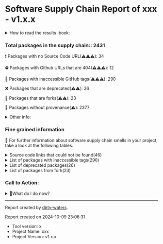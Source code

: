 # Software Supply Chain Report of xxx - v1.x.x

<details>
    <summary>How to read the results :book: </summary>
    
 Dirty-waters has analyzed your project dependencies and found different categories for each of them:

- ⚠️⚠️⚠️ : high severity
- ⚠️⚠️: medium severity
- ⚠️: low severity

</details>


### Total packages in the supply chain:: 2431

:heavy_exclamation_mark: Packages with no Source Code URL(⚠️⚠️⚠️): 34

:no_entry: Packages with Github URLs that are 404(⚠️⚠️⚠️): 12

:wrench: Packages with inaccessible GitHub tags(⚠️⚠️⚠️): 290

:x: Packages that are deprecated(⚠️⚠️): 26

:cactus: Packages that are forks(⚠️⚠️): 23

:black_square_button: Packages without provenance(⚠️): 2377

<details>
    <summary>Other info:</summary>
     
- Source code repo is not hosted on github:  1

</details>
                      


### Fine grained information

:dolphin: For further information about software supply chain smells in your project, take a look at the following tables.

<details>
    <summary>Source code links that could not be found(46)</summary>


| index | package_name                          | github_url                                             | github_exists |
| ----: | :------------------------------------ | :----------------------------------------------------- | :------------ |
|     1 | @gnosis.pm/mock-contract@4.0.0        | No_repo_info_found                                     |               |
|     2 | @keystonehq/bc-ur-registry-eth@0.11.4 | No_repo_info_found                                     |               |
|     3 | @keystonehq/eth-keyring@0.14.4        | No_repo_info_found                                     |               |
|     4 | @motionone/animation@10.16.3          | No_repo_info_found                                     |               |
|     5 | @motionone/dom@10.16.4                | No_repo_info_found                                     |               |
|     6 | @motionone/easing@10.16.3             | No_repo_info_found                                     |               |
|     7 | @motionone/generators@10.16.4         | No_repo_info_found                                     |               |
|     8 | @motionone/svelte@10.16.4             | No_repo_info_found                                     |               |
|     9 | @motionone/types@10.16.3              | No_repo_info_found                                     |               |
|    10 | @motionone/utils@10.16.3              | No_repo_info_found                                     |               |
|    11 | @motionone/vue@10.16.4                | No_repo_info_found                                     |               |
|    12 | @trezor/analytics@1.0.8               | No_repo_info_found                                     |               |
|    13 | @trezor/blockchain-link-types@1.0.6   | No_repo_info_found                                     |               |
|    14 | @trezor/blockchain-link-utils@1.0.7   | No_repo_info_found                                     |               |
|    15 | @trezor/connect-analytics@1.0.7       | No_repo_info_found                                     |               |
|    16 | @walletconnect/auth-client@2.1.2      | No_repo_info_found                                     |               |
|    17 | @walletconnect/core@2.11.2            | No_repo_info_found                                     |               |
|    18 | @walletconnect/core@2.16.0            | No_repo_info_found                                     |               |
|    19 | @walletconnect/core@2.16.1            | No_repo_info_found                                     |               |
|    20 | @walletconnect/sign-client@2.11.2     | No_repo_info_found                                     |               |
|    21 | @walletconnect/sign-client@2.16.1     | No_repo_info_found                                     |               |
|    22 | @walletconnect/types@2.11.2           | No_repo_info_found                                     |               |
|    23 | @walletconnect/types@2.16.0           | No_repo_info_found                                     |               |
|    24 | @walletconnect/types@2.16.1           | No_repo_info_found                                     |               |
|    25 | @walletconnect/utils@2.11.2           | No_repo_info_found                                     |               |
|    26 | @walletconnect/utils@2.16.0           | No_repo_info_found                                     |               |
|    27 | @walletconnect/utils@2.16.1           | No_repo_info_found                                     |               |
|    28 | @walletconnect/web3wallet@1.15.1      | No_repo_info_found                                     |               |
|    29 | client-only@0.0.1                     | No_repo_info_found                                     |               |
|    30 | esbuild-register@3.5.0                | No_repo_info_found                                     |               |
|    31 | eyes@0.1.8                            | No_repo_info_found                                     |               |
|    32 | motion@10.16.2                        | No_repo_info_found                                     |               |
|    33 | pinkie@2.0.4                          | No_repo_info_found                                     |               |
|    34 | zodiac-roles-deployments@2.2.5        | No_repo_info_found                                     |               |
|    35 | @multiformats/base-x@4.0.1            | https://github.com/gozala/@multiformats/base-x         | False         |
|    36 | @spindl-xyz/attribution-lite@1.4.0    | https://github.com/spindl-xyz/sdk                      | False         |
|    37 | commondir@1.0.1                       | https://github.com/substack/node-commondir             | False         |
|    38 | concat-map@0.0.1                      | https://github.com/substack/node-concat-map            | False         |
|    39 | crypto-browserify@3.12.0              | https://github.com/crypto-browserify/crypto-browserify | False         |
|    40 | github-from-package@0.0.0             | https://github.com/substack/github-from-package        | False         |
|    41 | html-tokenize@2.0.1                   | https://github.com/substack/html-tokenize              | False         |
|    42 | https-browserify@1.0.0                | https://github.com/substack/https-browserify           | False         |
|    43 | process-warning@1.0.0                 | https://github.com/fastify/processs-warning            | False         |
|    44 | qr.js@0.0.0                           | https://github.com/shtylman/qr.js                      | False         |
|    45 | text-table@0.2.0                      | https://github.com/substack/text-table                 | False         |
|    46 | wordwrap@1.0.0                        | https://github.com/substack/node-wordwrap              | False         |

</details>

<details>
    <summary>List of packages with inaccessible tags(290) </summary>


| package_name                                                        | release_tag_exists | tag_version               | github_url                                                             | tag_related_info               | status_code_for_release_tag |
| :------------------------------------------------------------------ | :----------------- | :------------------------ | :--------------------------------------------------------------------- | :----------------------------- | --------------------------: |
| @aashutoshrathi/word-wrap@1.2.6                                     | False              | 1.2.6                     | https://github.com/aashutoshrathi/word-wrap                            | No tag found in the repo       |                         200 |
| @adobe/css-tools@4.3.3                                              | False              | 4.3.3                     | https://github.com/adobe/css-tools                                     | Tags are not found in the repo |                         404 |
| @adraffy/ens-normalize@1.10.0                                       | False              | 1.10.0                    | https://github.com/adraffy/ens-normalize.js                            | Tags are not found in the repo |                         404 |
| @apocentre/alias-sampling@0.5.3                                     | False              | 0.5.3                     | https://github.com/apocentre/sampling                                  | No tag found in the repo       |                         200 |
| @base2/pretty-print-object@1.0.1                                    | False              | 1.0.1                     | https://github.com/chris-baker/pretty-print-object                     | No tag found in the repo       |                         200 |
| @bcoe/v8-coverage@0.2.3                                             | False              | 0.2.3                     | https://github.com/demurgos/v8-coverage                                | No tag found in the repo       |                         200 |
| @coinbase/wallet-sdk@3.7.2                                          | False              | 3.7.2                     | https://github.com/coinbase/coinbase-wallet-sdk                        | Tags are not found in the repo |                         404 |
| @cowprotocol/widget-react@0.9.3                                     | False              | 0.9.3                     | https://github.com/cowprotocol/cowswap                                 | Tags are not found in the repo |                         404 |
| @isaacs/cliui@8.0.2                                                 | False              | 8.0.2                     | https://github.com/yargs/cliui                                         | Tags are not found in the repo |                         404 |
| @keystonehq/bc-ur-registry@0.5.5                                    | False              | 0.5.5                     | https://github.com/keystonehq/ur-registry                              | No tag found in the repo       |                         200 |
| @ledgerhq/hw-transport-u2f@5.36.0-deprecated                        | False              | 5.36.0-deprecated         | https://github.com/ledgerhq/ledgerjs                                   | Tags are not found in the repo |                         404 |
| @mui/base@5.0.0-beta.28                                             | False              | 5.0.0-beta.28             | https://github.com/mui/material-ui                                     | Tags are not found in the repo |                         404 |
| @mui/types@7.2.11                                                   | False              | 7.2.11                    | https://github.com/mui/material-ui                                     | Tags are not found in the repo |                         404 |
| @mui/x-date-pickers@5.0.20                                          | False              | 5.0.20                    | https://github.com/mui/mui-x                                           | Tags are not found in the repo |                         404 |
| @protobufjs/aspromise@1.1.2                                         | False              | 1.1.2                     | https://github.com/dcodeio/protobuf.js                                 | Tags are not found in the repo |                         404 |
| @protobufjs/base64@1.1.2                                            | False              | 1.1.2                     | https://github.com/dcodeio/protobuf.js                                 | Tags are not found in the repo |                         404 |
| @protobufjs/codegen@2.0.4                                           | False              | 2.0.4                     | https://github.com/dcodeio/protobuf.js                                 | Tags are not found in the repo |                         404 |
| @protobufjs/eventemitter@1.1.0                                      | False              | 1.1.0                     | https://github.com/dcodeio/protobuf.js                                 | Tags are not found in the repo |                         404 |
| @protobufjs/fetch@1.1.0                                             | False              | 1.1.0                     | https://github.com/dcodeio/protobuf.js                                 | Tags are not found in the repo |                         404 |
| @protobufjs/float@1.0.2                                             | False              | 1.0.2                     | https://github.com/dcodeio/protobuf.js                                 | Tags are not found in the repo |                         404 |
| @protobufjs/inquire@1.1.0                                           | False              | 1.1.0                     | https://github.com/dcodeio/protobuf.js                                 | Tags are not found in the repo |                         404 |
| @protobufjs/path@1.1.2                                              | False              | 1.1.2                     | https://github.com/dcodeio/protobuf.js                                 | Tags are not found in the repo |                         404 |
| @protobufjs/pool@1.1.0                                              | False              | 1.1.0                     | https://github.com/dcodeio/protobuf.js                                 | Tags are not found in the repo |                         404 |
| @protobufjs/utf8@1.1.0                                              | False              | 1.1.0                     | https://github.com/dcodeio/protobuf.js                                 | Tags are not found in the repo |                         404 |
| @radix-ui/react-compose-refs@1.0.1                                  | False              | 1.0.1                     | https://github.com/radix-ui/primitives                                 | No tag found in the repo       |                         200 |
| @radix-ui/react-slot@1.0.2                                          | False              | 1.0.2                     | https://github.com/radix-ui/primitives                                 | No tag found in the repo       |                         200 |
| @rollup/plugin-babel@5.3.1                                          | False              | 5.3.1                     | https://github.com/rollup/plugins                                      | Tags are not found in the repo |                         404 |
| @rollup/plugin-node-resolve@11.2.1                                  | False              | 11.2.1                    | https://github.com/rollup/plugins                                      | Tags are not found in the repo |                         404 |
| @rollup/plugin-replace@2.4.2                                        | False              | 2.4.2                     | https://github.com/rollup/plugins                                      | Tags are not found in the repo |                         404 |
| @rushstack/eslint-patch@1.7.2                                       | False              | 1.7.2                     | https://github.com/microsoft/rushstack                                 | Tags are not found in the repo |                         404 |
| @safe-global/api-kit@2.4.6                                          | False              | 2.4.6                     | https://github.com/safe-global/safe-core-sdk                           | Tags are not found in the repo |                         404 |
| @safe-global/protocol-kit@4.1.1                                     | False              | 4.1.1                     | https://github.com/safe-global/safe-core-sdk                           | Tags are not found in the repo |                         404 |
| @safe-global/safe-core-sdk-types@5.0.2                              | False              | 5.0.2                     | https://github.com/safe-global/safe-core-sdk                           | Tags are not found in the repo |                         404 |
| @safe-global/safe-core-sdk-types@5.1.0                              | False              | 5.1.0                     | https://github.com/safe-global/safe-core-sdk                           | Tags are not found in the repo |                         404 |
| @safe-global/safe-gateway-typescript-sdk@3.22.3-beta.15             | False              | 3.22.3-beta.15            | https://github.com/safe-global/safe-gateway-typescript-sdk             | Tags are not found in the repo |                         404 |
| @solana/buffer-layout@4.0.1                                         | False              | 4.0.1                     | https://github.com/solana-labs/buffer-layout                           | Tags are not found in the repo |                         404 |
| @storybook/csf@0.0.1                                                | False              | 0.0.1                     | https://github.com/storybookjs/csf                                     | Tags are not found in the repo |                         404 |
| @storybook/global@5.0.0                                             | False              | 5.0.0                     | https://github.com/storybookjs/global                                  | No tag found in the repo       |                         200 |
| @storybook/react-docgen-typescript-plugin@1.0.6--canary.9.0c3f3b7.0 | False              | 1.0.6--canary.9.0c3f3b7.0 | https://github.com/hipstersmoothie/react-docgen-typescript-plugin      | Tags are not found in the repo |                         404 |
| @swc/counter@0.1.3                                                  | False              | 0.1.3                     | https://github.com/swc-project/pkgs                                    | Tags are not found in the repo |                         404 |
| @swc/helpers@0.5.12                                                 | False              | 0.5.12                    | https://github.com/swc-project/swc                                     | Tags are not found in the repo |                         404 |
| @swc/helpers@0.5.5                                                  | False              | 0.5.5                     | https://github.com/swc-project/swc                                     | Tags are not found in the repo |                         404 |
| @trezor/blockchain-link@2.1.17                                      | False              | 2.1.17                    | https://github.com/trezor/trezor-suite                                 | Tags are not found in the repo |                         404 |
| @trezor/connect-common@0.0.21                                       | False              | 0.0.21                    | https://github.com/trezor/trezor-suite                                 | Tags are not found in the repo |                         404 |
| @trezor/connect-web@9.1.4                                           | False              | 9.1.4                     | https://github.com/trezor/trezor-suite                                 | Tags are not found in the repo |                         404 |
| @trezor/connect@9.1.4                                               | False              | 9.1.4                     | https://github.com/trezor/trezor-suite                                 | Tags are not found in the repo |                         404 |
| @trezor/env-utils@1.0.7                                             | False              | 1.0.7                     | https://github.com/trezor/trezor-suite                                 | Tags are not found in the repo |                         404 |
| @trezor/protobuf@1.0.1                                              | False              | 1.0.1                     | https://github.com/trezor/trezor-suite                                 | Tags are not found in the repo |                         404 |
| @trezor/protocol@1.0.1                                              | False              | 1.0.1                     | https://github.com/trezor/trezor-suite                                 | Tags are not found in the repo |                         404 |
| @trezor/transport@1.1.16                                            | False              | 1.1.16                    | https://github.com/trezor/trezor-suite                                 | Tags are not found in the repo |                         404 |
| @trezor/utils@9.0.13                                                | False              | 9.0.13                    | https://github.com/trezor/trezor-suite                                 | Tags are not found in the repo |                         404 |
| @trezor/utxo-lib@1.0.11                                             | False              | 1.0.11                    | https://github.com/trezor/trezor-suite                                 | Tags are not found in the repo |                         404 |
| @ts-morph/common@0.12.3                                             | False              | 0.12.3                    | https://github.com/dsherret/ts-morph                                   | Tags are not found in the repo |                         404 |
| @types/acorn@4.0.6                                                  | False              | 4.0.6                     | https://github.com/definitelytyped/definitelytyped                     | Tags are not found in the repo |                         404 |
| @types/aria-query@5.0.2                                             | False              | 5.0.2                     | https://github.com/definitelytyped/definitelytyped                     | Tags are not found in the repo |                         404 |
| @types/babel__core@7.20.5                                           | False              | 7.20.5                    | https://github.com/definitelytyped/definitelytyped                     | Tags are not found in the repo |                         404 |
| @types/babel__generator@7.6.5                                       | False              | 7.6.5                     | https://github.com/definitelytyped/definitelytyped                     | Tags are not found in the repo |                         404 |
| @types/babel__template@7.4.2                                        | False              | 7.4.2                     | https://github.com/definitelytyped/definitelytyped                     | Tags are not found in the repo |                         404 |
| @types/babel__traverse@7.20.5                                       | False              | 7.20.5                    | https://github.com/definitelytyped/definitelytyped                     | Tags are not found in the repo |                         404 |
| @types/bn.js@4.11.6                                                 | False              | 4.11.6                    | https://github.com/definitelytyped/definitelytyped                     | Tags are not found in the repo |                         404 |
| @types/bn.js@5.1.1                                                  | False              | 5.1.1                     | https://github.com/definitelytyped/definitelytyped                     | Tags are not found in the repo |                         404 |
| @types/bn.js@5.1.2                                                  | False              | 5.1.2                     | https://github.com/definitelytyped/definitelytyped                     | Tags are not found in the repo |                         404 |
| @types/body-parser@1.19.5                                           | False              | 1.19.5                    | https://github.com/definitelytyped/definitelytyped                     | Tags are not found in the repo |                         404 |
| @types/connect@3.4.38                                               | False              | 3.4.38                    | https://github.com/definitelytyped/definitelytyped                     | Tags are not found in the repo |                         404 |
| @types/debug@4.1.12                                                 | False              | 4.1.12                    | https://github.com/definitelytyped/definitelytyped                     | Tags are not found in the repo |                         404 |
| @types/debug@4.1.9                                                  | False              | 4.1.9                     | https://github.com/definitelytyped/definitelytyped                     | Tags are not found in the repo |                         404 |
| @types/doctrine@0.0.3                                               | False              | 0.0.3                     | https://github.com/definitelytyped/definitelytyped                     | Tags are not found in the repo |                         404 |
| @types/doctrine@0.0.9                                               | False              | 0.0.9                     | https://github.com/definitelytyped/definitelytyped                     | Tags are not found in the repo |                         404 |
| @types/emscripten@1.39.10                                           | False              | 1.39.10                   | https://github.com/definitelytyped/definitelytyped                     | Tags are not found in the repo |                         404 |
| @types/escodegen@0.0.6                                              | False              | 0.0.6                     | https://github.com/definitelytyped/definitelytyped                     | Tags are not found in the repo |                         404 |
| @types/estree-jsx@1.0.5                                             | False              | 1.0.5                     | https://github.com/definitelytyped/definitelytyped                     | Tags are not found in the repo |                         404 |
| @types/estree@0.0.39                                                | False              | 0.0.39                    | https://github.com/definitelytyped/definitelytyped                     | Tags are not found in the repo |                         404 |
| @types/estree@0.0.51                                                | False              | 0.0.51                    | https://github.com/definitelytyped/definitelytyped                     | Tags are not found in the repo |                         404 |
| @types/estree@1.0.5                                                 | False              | 1.0.5                     | https://github.com/definitelytyped/definitelytyped                     | Tags are not found in the repo |                         404 |
| @types/express-serve-static-core@4.19.0                             | False              | 4.19.0                    | https://github.com/definitelytyped/definitelytyped                     | Tags are not found in the repo |                         404 |
| @types/express@4.17.21                                              | False              | 4.17.21                   | https://github.com/definitelytyped/definitelytyped                     | Tags are not found in the repo |                         404 |
| @types/glob@7.2.0                                                   | False              | 7.2.0                     | https://github.com/definitelytyped/definitelytyped                     | Tags are not found in the repo |                         404 |
| @types/graceful-fs@4.1.7                                            | False              | 4.1.7                     | https://github.com/definitelytyped/definitelytyped                     | Tags are not found in the repo |                         404 |
| @types/hast@3.0.4                                                   | False              | 3.0.4                     | https://github.com/definitelytyped/definitelytyped                     | Tags are not found in the repo |                         404 |
| @types/html-minifier-terser@6.1.0                                   | False              | 6.1.0                     | https://github.com/definitelytyped/definitelytyped                     | Tags are not found in the repo |                         404 |
| @types/http-errors@2.0.4                                            | False              | 2.0.4                     | https://github.com/definitelytyped/definitelytyped                     | Tags are not found in the repo |                         404 |
| @types/istanbul-lib-coverage@2.0.4                                  | False              | 2.0.4                     | https://github.com/definitelytyped/definitelytyped                     | Tags are not found in the repo |                         404 |
| @types/istanbul-lib-report@3.0.1                                    | False              | 3.0.1                     | https://github.com/definitelytyped/definitelytyped                     | Tags are not found in the repo |                         404 |
| @types/istanbul-reports@3.0.2                                       | False              | 3.0.2                     | https://github.com/definitelytyped/definitelytyped                     | Tags are not found in the repo |                         404 |
| @types/jest@29.5.5                                                  | False              | 29.5.5                    | https://github.com/definitelytyped/definitelytyped                     | Tags are not found in the repo |                         404 |
| @types/js-cookie@3.0.6                                              | False              | 3.0.6                     | https://github.com/definitelytyped/definitelytyped                     | Tags are not found in the repo |                         404 |
| @types/jsdom@20.0.1                                                 | False              | 20.0.1                    | https://github.com/definitelytyped/definitelytyped                     | Tags are not found in the repo |                         404 |
| @types/json-schema@7.0.15                                           | False              | 7.0.15                    | https://github.com/definitelytyped/definitelytyped                     | Tags are not found in the repo |                         404 |
| @types/json5@0.0.29                                                 | False              | 0.0.29                    | https://github.com/definitelytyped/definitelytyped                     | Tags are not found in the repo |                         404 |
| @types/lodash@4.17.0                                                | False              | 4.17.0                    | https://github.com/definitelytyped/definitelytyped                     | Tags are not found in the repo |                         404 |
| @types/long@4.0.2                                                   | False              | 4.0.2                     | https://github.com/definitelytyped/definitelytyped                     | Tags are not found in the repo |                         404 |
| @types/mdast@4.0.4                                                  | False              | 4.0.4                     | https://github.com/definitelytyped/definitelytyped                     | Tags are not found in the repo |                         404 |
| @types/mdx@2.0.12                                                   | False              | 2.0.12                    | https://github.com/definitelytyped/definitelytyped                     | Tags are not found in the repo |                         404 |
| @types/mdx@2.0.13                                                   | False              | 2.0.13                    | https://github.com/definitelytyped/definitelytyped                     | Tags are not found in the repo |                         404 |
| @types/mime@1.3.5                                                   | False              | 1.3.5                     | https://github.com/definitelytyped/definitelytyped                     | Tags are not found in the repo |                         404 |
| @types/minimatch@5.1.2                                              | False              | 5.1.2                     | https://github.com/definitelytyped/definitelytyped                     | Tags are not found in the repo |                         404 |
| @types/minimist@1.2.5                                               | False              | 1.2.5                     | https://github.com/definitelytyped/definitelytyped                     | Tags are not found in the repo |                         404 |
| @types/ms@0.7.32                                                    | False              | 0.7.32                    | https://github.com/definitelytyped/definitelytyped                     | Tags are not found in the repo |                         404 |
| @types/node@12.20.55                                                | False              | 12.20.55                  | https://github.com/definitelytyped/definitelytyped                     | Tags are not found in the repo |                         404 |
| @types/node@16.18.58                                                | False              | 16.18.58                  | https://github.com/definitelytyped/definitelytyped                     | Tags are not found in the repo |                         404 |
| @types/node@18.11.18                                                | False              | 18.11.18                  | https://github.com/definitelytyped/definitelytyped                     | Tags are not found in the repo |                         404 |
| @types/node@18.15.13                                                | False              | 18.15.13                  | https://github.com/definitelytyped/definitelytyped                     | Tags are not found in the repo |                         404 |
| @types/node@18.19.30                                                | False              | 18.19.30                  | https://github.com/definitelytyped/definitelytyped                     | Tags are not found in the repo |                         404 |
| @types/node@20.8.5                                                  | False              | 20.8.5                    | https://github.com/definitelytyped/definitelytyped                     | Tags are not found in the repo |                         404 |
| @types/normalize-package-data@2.4.4                                 | False              | 2.4.4                     | https://github.com/definitelytyped/definitelytyped                     | Tags are not found in the repo |                         404 |
| @types/papaparse@5.3.9                                              | False              | 5.3.9                     | https://github.com/definitelytyped/definitelytyped                     | Tags are not found in the repo |                         404 |
| @types/parse-json@4.0.0                                             | False              | 4.0.0                     | https://github.com/definitelytyped/definitelytyped                     | Tags are not found in the repo |                         404 |
| @types/pbkdf2@3.1.0                                                 | False              | 3.1.0                     | https://github.com/definitelytyped/definitelytyped                     | Tags are not found in the repo |                         404 |
| @types/postcss-modules-local-by-default@4.0.2                       | False              | 4.0.2                     | https://github.com/definitelytyped/definitelytyped                     | Tags are not found in the repo |                         404 |
| @types/postcss-modules-scope@3.0.4                                  | False              | 3.0.4                     | https://github.com/definitelytyped/definitelytyped                     | Tags are not found in the repo |                         404 |
| @types/prettier@2.7.3                                               | False              | 2.7.3                     | https://github.com/definitelytyped/definitelytyped                     | Tags are not found in the repo |                         404 |
| @types/prop-types@15.7.11                                           | False              | 15.7.11                   | https://github.com/definitelytyped/definitelytyped                     | Tags are not found in the repo |                         404 |
| @types/qrcode@1.5.5                                                 | False              | 1.5.5                     | https://github.com/definitelytyped/definitelytyped                     | Tags are not found in the repo |                         404 |
| @types/qs@6.9.14                                                    | False              | 6.9.14                    | https://github.com/definitelytyped/definitelytyped                     | Tags are not found in the repo |                         404 |
| @types/range-parser@1.2.7                                           | False              | 1.2.7                     | https://github.com/definitelytyped/definitelytyped                     | Tags are not found in the repo |                         404 |
| @types/react-dom@18.3.0                                             | False              | 18.3.0                    | https://github.com/definitelytyped/definitelytyped                     | Tags are not found in the repo |                         404 |
| @types/react-gtm-module@2.0.3                                       | False              | 2.0.3                     | https://github.com/definitelytyped/definitelytyped                     | Tags are not found in the repo |                         404 |
| @types/react-transition-group@4.4.10                                | False              | 4.4.10                    | https://github.com/definitelytyped/definitelytyped                     | Tags are not found in the repo |                         404 |
| @types/react@18.3.10                                                | False              | 18.3.10                   | https://github.com/definitelytyped/definitelytyped                     | Tags are not found in the repo |                         404 |
| @types/resolve@1.17.1                                               | False              | 1.17.1                    | https://github.com/definitelytyped/definitelytyped                     | Tags are not found in the repo |                         404 |
| @types/resolve@1.20.6                                               | False              | 1.20.6                    | https://github.com/definitelytyped/definitelytyped                     | Tags are not found in the repo |                         404 |
| @types/secp256k1@4.0.4                                              | False              | 4.0.4                     | https://github.com/definitelytyped/definitelytyped                     | Tags are not found in the repo |                         404 |
| @types/semver@7.5.8                                                 | False              | 7.5.8                     | https://github.com/definitelytyped/definitelytyped                     | Tags are not found in the repo |                         404 |
| @types/send@0.17.4                                                  | False              | 0.17.4                    | https://github.com/definitelytyped/definitelytyped                     | Tags are not found in the repo |                         404 |
| @types/serve-static@1.15.7                                          | False              | 1.15.7                    | https://github.com/definitelytyped/definitelytyped                     | Tags are not found in the repo |                         404 |
| @types/sinonjs__fake-timers@8.1.1                                   | False              | 8.1.1                     | https://github.com/definitelytyped/definitelytyped                     | Tags are not found in the repo |                         404 |
| @types/sizzle@2.3.4                                                 | False              | 2.3.4                     | https://github.com/definitelytyped/definitelytyped                     | Tags are not found in the repo |                         404 |
| @types/stack-utils@2.0.1                                            | False              | 2.0.1                     | https://github.com/definitelytyped/definitelytyped                     | Tags are not found in the repo |                         404 |
| @types/testing-library__jest-dom@5.14.9                             | False              | 5.14.9                    | https://github.com/definitelytyped/definitelytyped                     | Tags are not found in the repo |                         404 |
| @types/tough-cookie@4.0.3                                           | False              | 4.0.3                     | https://github.com/definitelytyped/definitelytyped                     | Tags are not found in the repo |                         404 |
| @types/trusted-types@2.0.4                                          | False              | 2.0.4                     | https://github.com/definitelytyped/definitelytyped                     | Tags are not found in the repo |                         404 |
| @types/unist@2.0.11                                                 | False              | 2.0.11                    | https://github.com/definitelytyped/definitelytyped                     | Tags are not found in the repo |                         404 |
| @types/unist@3.0.2                                                  | False              | 3.0.2                     | https://github.com/definitelytyped/definitelytyped                     | Tags are not found in the repo |                         404 |
| @types/use-sync-external-store@0.0.3                                | False              | 0.0.3                     | https://github.com/definitelytyped/definitelytyped                     | Tags are not found in the repo |                         404 |
| @types/uuid@8.3.4                                                   | False              | 8.3.4                     | https://github.com/definitelytyped/definitelytyped                     | Tags are not found in the repo |                         404 |
| @types/uuid@9.0.8                                                   | False              | 9.0.8                     | https://github.com/definitelytyped/definitelytyped                     | Tags are not found in the repo |                         404 |
| @types/w3c-web-usb@1.0.8                                            | False              | 1.0.8                     | https://github.com/definitelytyped/definitelytyped                     | Tags are not found in the repo |                         404 |
| @types/ws@7.4.7                                                     | False              | 7.4.7                     | https://github.com/definitelytyped/definitelytyped                     | Tags are not found in the repo |                         404 |
| @types/ws@8.5.12                                                    | False              | 8.5.12                    | https://github.com/definitelytyped/definitelytyped                     | Tags are not found in the repo |                         404 |
| @types/yargs-parser@21.0.1                                          | False              | 21.0.1                    | https://github.com/definitelytyped/definitelytyped                     | Tags are not found in the repo |                         404 |
| @types/yargs@17.0.28                                                | False              | 17.0.28                   | https://github.com/definitelytyped/definitelytyped                     | Tags are not found in the repo |                         404 |
| @types/yauzl@2.10.1                                                 | False              | 2.10.1                    | https://github.com/definitelytyped/definitelytyped                     | Tags are not found in the repo |                         404 |
| @walletconnect/environment@1.0.1                                    | False              | 1.0.1                     | https://github.com/walletconnect/walletconnect-utils                   | Tags are not found in the repo |                         404 |
| @walletconnect/events@1.0.1                                         | False              | 1.0.1                     | https://github.com/walletconnect/walletconnect-utils                   | Tags are not found in the repo |                         404 |
| @walletconnect/heartbeat@1.2.1                                      | False              | 1.2.1                     | https://github.com/walletconnect/walletconnect-utils                   | Tags are not found in the repo |                         404 |
| @walletconnect/heartbeat@1.2.2                                      | False              | 1.2.2                     | https://github.com/walletconnect/walletconnect-utils                   | Tags are not found in the repo |                         404 |
| @walletconnect/jsonrpc-http-connection@1.0.7                        | False              | 1.0.7                     | https://github.com/walletconnect/walletconnect-utils                   | Tags are not found in the repo |                         404 |
| @walletconnect/jsonrpc-provider@1.0.13                              | False              | 1.0.13                    | https://github.com/walletconnect/walletconnect-utils                   | Tags are not found in the repo |                         404 |
| @walletconnect/jsonrpc-provider@1.0.14                              | False              | 1.0.14                    | https://github.com/walletconnect/walletconnect-utils                   | Tags are not found in the repo |                         404 |
| @walletconnect/jsonrpc-types@1.0.3                                  | False              | 1.0.3                     | https://github.com/walletconnect/walletconnect-utils                   | Tags are not found in the repo |                         404 |
| @walletconnect/jsonrpc-types@1.0.4                                  | False              | 1.0.4                     | https://github.com/walletconnect/walletconnect-utils                   | Tags are not found in the repo |                         404 |
| @walletconnect/jsonrpc-utils@1.0.8                                  | False              | 1.0.8                     | https://github.com/walletconnect/walletconnect-utils                   | Tags are not found in the repo |                         404 |
| @walletconnect/jsonrpc-ws-connection@1.0.14                         | False              | 1.0.14                    | https://github.com/walletconnect/walletconnect-utils                   | Tags are not found in the repo |                         404 |
| @walletconnect/keyvaluestorage@1.1.1                                | False              | 1.1.1                     | https://github.com/walletconnect/walletconnect-utils                   | Tags are not found in the repo |                         404 |
| @walletconnect/logger@2.1.2                                         | False              | 2.1.2                     | https://github.com/walletconnect/walletconnect-utils                   | Tags are not found in the repo |                         404 |
| @walletconnect/relay-api@1.0.11                                     | False              | 1.0.11                    | https://github.com/walletconnect/walletconnect-utils                   | Tags are not found in the repo |                         404 |
| @walletconnect/relay-api@1.0.9                                      | False              | 1.0.9                     | https://github.com/walletconnect/walletconnect-utils                   | Tags are not found in the repo |                         404 |
| @walletconnect/relay-auth@1.0.4                                     | False              | 1.0.4                     | https://github.com/walletconnect/walletconnect-utils                   | Tags are not found in the repo |                         404 |
| @walletconnect/safe-json@1.0.2                                      | False              | 1.0.2                     | https://github.com/walletconnect/walletconnect-utils                   | Tags are not found in the repo |                         404 |
| @walletconnect/time@1.0.2                                           | False              | 1.0.2                     | https://github.com/walletconnect/walletconnect-utils                   | Tags are not found in the repo |                         404 |
| @walletconnect/window-getters@1.0.1                                 | False              | 1.0.1                     | https://github.com/walletconnect/walletconnect-utils                   | Tags are not found in the repo |                         404 |
| @walletconnect/window-metadata@1.0.1                                | False              | 1.0.1                     | https://github.com/walletconnect/walletconnect-utils                   | Tags are not found in the repo |                         404 |
| @web3-onboard/coinbase@2.2.6                                        | False              | 2.2.6                     | https://github.com/blocknative/web3-onboard                            | Tags are not found in the repo |                         404 |
| @web3-onboard/common@2.4.2                                          | False              | 2.4.2                     | https://github.com/blocknative/web3-onboard                            | Tags are not found in the repo |                         404 |
| @web3-onboard/hw-common@2.3.0                                       | False              | 2.3.0                     | https://github.com/blocknative/web3-onboard                            | Tags are not found in the repo |                         404 |
| @web3-onboard/injected-wallets@2.11.2                               | False              | 2.11.2                    | https://github.com/blocknative/web3-onboard                            | Tags are not found in the repo |                         404 |
| @web3-onboard/keystone@2.3.7                                        | False              | 2.3.7                     | https://github.com/blocknative/web3-onboard                            | Tags are not found in the repo |                         404 |
| @web3-onboard/ledger@2.3.2                                          | False              | 2.3.2                     | https://github.com/blocknative/web3-onboard                            | Tags are not found in the repo |                         404 |
| @web3-onboard/trezor@2.4.3                                          | False              | 2.4.3                     | https://github.com/blocknative/web3-onboard                            | Tags are not found in the repo |                         404 |
| @web3-onboard/walletconnect@2.5.4                                   | False              | 2.5.4                     | https://github.com/blocknative/web3-onboard                            | Tags are not found in the repo |                         404 |
| @webassemblyjs/floating-point-hex-parser@1.11.6                     | False              | 1.11.6                    | https://github.com/xtuc/webassemblyjs                                  | Tags are not found in the repo |                         404 |
| @webassemblyjs/helper-api-error@1.11.6                              | False              | 1.11.6                    | https://github.com/xtuc/webassemblyjs                                  | Tags are not found in the repo |                         404 |
| @webassemblyjs/helper-numbers@1.11.6                                | False              | 1.11.6                    | https://github.com/xtuc/webassemblyjs                                  | Tags are not found in the repo |                         404 |
| @webassemblyjs/helper-wasm-bytecode@1.11.6                          | False              | 1.11.6                    | https://github.com/xtuc/webassemblyjs                                  | Tags are not found in the repo |                         404 |
| @webassemblyjs/ieee754@1.11.6                                       | False              | 1.11.6                    | https://github.com/xtuc/webassemblyjs                                  | Tags are not found in the repo |                         404 |
| @webassemblyjs/leb128@1.11.6                                        | False              | 1.11.6                    | https://github.com/xtuc/webassemblyjs                                  | Tags are not found in the repo |                         404 |
| @webassemblyjs/utf8@1.11.6                                          | False              | 1.11.6                    | https://github.com/xtuc/webassemblyjs                                  | Tags are not found in the repo |                         404 |
| @xtuc/long@4.2.2                                                    | False              | 4.2.2                     | https://github.com/dcodeio/long.js                                     | Tags are not found in the repo |                         404 |
| @yarnpkg/fslib@2.10.3                                               | False              | 2.10.3                    | https://github.com/yarnpkg/berry                                       | Tags are not found in the repo |                         404 |
| @yarnpkg/libzip@2.3.0                                               | False              | 2.3.0                     | https://github.com/yarnpkg/berry                                       | Tags are not found in the repo |                         404 |
| JSONStream@1.3.5                                                    | False              | 1.3.5                     | https://github.com/dominictarr/jsonstream                              | Tags are not found in the repo |                         404 |
| acorn-import-attributes@1.9.5                                       | False              | 1.9.5                     | https://github.com/xtuc/acorn-import-attributes                        | Tags are not found in the repo |                         404 |
| acorn-jsx@5.3.2                                                     | False              | 5.3.2                     | https://github.com/acornjs/acorn-jsx                                   | Tags are not found in the repo |                         404 |
| aes-js@4.0.0-beta.5                                                 | False              | 4.0.0-beta.5              | https://github.com/ricmoo/aes-js                                       | Tags are not found in the repo |                         404 |
| atomic-sleep@1.0.0                                                  | False              | 1.0.0                     | https://github.com/davidmarkclements/atomic-sleep                      | No tag found in the repo       |                         200 |
| bcrypt-pbkdf@1.0.2                                                  | False              | 1.0.2                     | https://github.com/joyent/node-bcrypt-pbkdf                            | Tags are not found in the repo |                         404 |
| big-integer@1.6.36                                                  | False              | 1.6.36                    | https://github.com/peterolson/biginteger.js                            | Tags are not found in the repo |                         404 |
| bnc-sdk@4.6.7                                                       | False              | 4.6.7                     | https://github.com/blocknative/sdk                                     | Tags are not found in the repo |                         404 |
| boolbase@1.0.0                                                      | False              | 1.0.0                     | https://github.com/fb55/boolbase                                       | No tag found in the repo       |                         200 |
| bser@2.1.1                                                          | False              | 2.1.1                     | https://github.com/facebook/watchman                                   | Tags are not found in the repo |                         404 |
| case-sensitive-paths-webpack-plugin@2.4.0                           | False              | 2.4.0                     | https://github.com/urthen/case-sensitive-paths-webpack-plugin          | Tags are not found in the repo |                         404 |
| crc-32@1.2.2                                                        | False              | 1.2.2                     | https://github.com/sheetjs/js-crc32                                    | Tags are not found in the repo |                         404 |
| crypto-es@1.2.7                                                     | False              | 1.2.7                     | https://github.com/entronad/crypto-es                                  | Tags are not found in the repo |                         404 |
| cssom@0.3.8                                                         | False              | 0.3.8                     | https://github.com/nv/cssom                                            | Tags are not found in the repo |                         404 |
| cssom@0.5.0                                                         | False              | 0.5.0                     | https://github.com/nv/cssom                                            | Tags are not found in the repo |                         404 |
| cypress-visual-regression@5.0.2                                     | False              | 5.0.2                     | https://github.com/cypress-visual-regression/cypress-visual-regression | No tag found in the repo       |                         200 |
| decamelize-keys@1.1.1                                               | False              | 1.1.1                     | https://github.com/sindresorhus/decamelize-keys                        | Tags are not found in the repo |                         404 |
| drbg.js@1.0.1                                                       | False              | 1.0.1                     | https://github.com/cryptocoinjs/drbg.js                                | No tag found in the repo       |                         200 |
| eastasianwidth@0.2.0                                                | False              | 0.2.0                     | https://github.com/komagata/eastasianwidth                             | No tag found in the repo       |                         200 |
| endent@2.1.0                                                        | False              | 2.1.0                     | https://github.com/zhouhansen/endent                                   | No tag found in the repo       |                         200 |
| enquirer@2.4.1                                                      | False              | 2.4.1                     | https://github.com/enquirer/enquirer                                   | Tags are not found in the repo |                         404 |
| err-code@3.0.1                                                      | False              | 3.0.1                     | https://github.com/indigounited/js-err-code                            | Tags are not found in the repo |                         404 |
| eslint-import-resolver-node@0.3.9                                   | False              | 0.3.9                     | https://github.com/import-js/eslint-plugin-import                      | Tags are not found in the repo |                         404 |
| eslint-plugin-react-hooks@4.6.0                                     | False              | 4.6.0                     | https://github.com/facebook/react                                      | Tags are not found in the repo |                         404 |
| eslint-plugin-unused-imports@2.0.0                                  | False              | 2.0.0                     | https://github.com/sweepline/eslint-plugin-unused-imports              | Tags are not found in the repo |                         404 |
| eth-crypto@2.6.0                                                    | False              | 2.6.0                     | https://github.com/pubkey/eth-crypto                                   | Tags are not found in the repo |                         404 |
| eth-query@2.1.2                                                     | False              | 2.1.2                     | https://github.com/ethereumjs/eth-query                                | No tag found in the repo       |                         200 |
| ethjs-util@0.1.6                                                    | False              | 0.1.6                     | https://github.com/ethjs/ethjs-util                                    | No tag found in the repo       |                         200 |
| fast-diff@1.3.0                                                     | False              | 1.3.0                     | https://github.com/jhchen/fast-diff                                    | No tag found in the repo       |                         200 |
| fast-json-parse@1.0.3                                               | False              | 1.0.3                     | https://github.com/mcollina/fast-json-parse                            | No tag found in the repo       |                         200 |
| fb-watchman@2.0.2                                                   | False              | 2.0.2                     | https://github.com/facebook/watchman                                   | Tags are not found in the repo |                         404 |
| file-system-cache@2.3.0                                             | False              | 2.3.0                     | https://github.com/philcockfield/file-system-cache                     | No tag found in the repo       |                         200 |
| finalhandler@1.3.1                                                  | False              | 1.3.1                     | https://github.com/pillarjs/finalhandler                               | Tags are not found in the repo |                         404 |
| form-data@2.3.3                                                     | False              | 2.3.3                     | https://github.com/form-data/form-data                                 | Tags are not found in the repo |                         404 |
| globalyzer@0.1.0                                                    | False              | 0.1.0                     | https://github.com/terkelg/globalyzer                                  | Tags are not found in the repo |                         404 |
| gray-matter@4.0.3                                                   | False              | 4.0.3                     | https://github.com/jonschlinkert/gray-matter                           | Tags are not found in the repo |                         404 |
| hey-listen@1.0.8                                                    | False              | 1.0.8                     | https://github.com/popmotion/hey-listen                                | No tag found in the repo       |                         200 |
| http-parser-js@0.5.8                                                | False              | 0.5.8                     | https://github.com/creationix/http-parser-js                           | Tags are not found in the repo |                         404 |
| int64-buffer@1.0.1                                                  | False              | 1.0.1                     | https://github.com/kawanet/int64-buffer                                | Tags are not found in the repo |                         404 |
| is-hex-prefixed@1.0.0                                               | False              | 1.0.0                     | https://github.com/silentcicero/is-hex-prefixed                        | No tag found in the repo       |                         200 |
| isomorphic-ws@4.0.1                                                 | False              | 4.0.1                     | https://github.com/heineiuo/isomorphic-ws                              | Tags are not found in the repo |                         404 |
| jest-pnp-resolver@1.2.3                                             | False              | 1.2.3                     | https://github.com/arcanis/jest-pnp-resolver                           | Tags are not found in the repo |                         404 |
| json-buffer@3.0.1                                                   | False              | 3.0.1                     | https://github.com/dominictarr/json-buffer                             | No tag found in the repo       |                         200 |
| json-rpc-random-id@1.0.1                                            | False              | 1.0.1                     | https://github.com/kumavis/json-rpc-random-id                          | No tag found in the repo       |                         200 |
| jsqr@1.4.0                                                          | False              | 1.4.0                     | https://github.com/cozmo/jsqr                                          | No tag found in the repo       |                         200 |
| keyv@4.5.4                                                          | False              | 4.5.4                     | https://github.com/jaredwray/keyv                                      | Tags are not found in the repo |                         404 |
| keyvaluestorage-interface@1.0.0                                     | False              | 1.0.0                     | https://github.com/pedrouid/keyvaluestorage-interface                  | No tag found in the repo       |                         200 |
| language-subtag-registry@0.3.22                                     | False              | 0.3.22                    | https://github.com/mattcg/language-subtag-registry                     | Tags are not found in the repo |                         404 |
| language-tags@1.0.9                                                 | False              | 1.0.9                     | https://github.com/mattcg/language-tags                                | Tags are not found in the repo |                         404 |
| lazy-universal-dotenv@4.0.0                                         | False              | 4.0.0                     | https://github.com/storybooks/lazy-universal-dotenv                    | Tags are not found in the repo |                         404 |
| lines-and-columns@1.2.4                                             | False              | 1.2.4                     | https://github.com/eventualbuddha/lines-and-columns                    | Tags are not found in the repo |                         404 |
| lodash.debounce@4.0.8                                               | False              | 4.0.8                     | https://github.com/lodash/lodash                                       | Tags are not found in the repo |                         404 |
| lodash.merge@4.6.2                                                  | False              | 4.6.2                     | https://github.com/lodash/lodash                                       | Tags are not found in the repo |                         404 |
| lodash.once@4.1.1                                                   | False              | 4.1.1                     | https://github.com/lodash/lodash                                       | Tags are not found in the repo |                         404 |
| makeerror@1.0.12                                                    | False              | 1.0.12                    | https://github.com/daaku/nodejs-makeerror                              | No tag found in the repo       |                         200 |
| napi-build-utils@1.0.2                                              | False              | 1.0.2                     | https://github.com/inspiredware/napi-build-utils                       | No tag found in the repo       |                         200 |
| needle@3.3.1                                                        | False              | 3.3.1                     | https://github.com/tomas/needle                                        | Tags are not found in the repo |                         404 |
| node-abort-controller@3.1.1                                         | False              | 3.1.1                     | https://github.com/southpolesteve/node-abort-controller                | No tag found in the repo       |                         200 |
| nwsapi@2.2.7                                                        | False              | 2.2.7                     | https://github.com/dperini/nwsapi                                      | Tags are not found in the repo |                         404 |
| objectorarray@1.0.5                                                 | False              | 1.0.5                     | https://github.com/zhouhansen/objectnotnull                            | No tag found in the repo       |                         200 |
| on-exit-leak-free@0.2.0                                             | False              | 0.2.0                     | https://github.com/mcollina/on-exit-or-gc                              | Tags are not found in the repo |                         404 |
| performance-now@2.1.0                                               | False              | 2.1.0                     | https://github.com/braveg1rl/performance-now                           | No tag found in the repo       |                         200 |
| pngjs@5.0.0                                                         | False              | 5.0.0                     | https://github.com/lukeapage/pngjs                                     | Tags are not found in the repo |                         404 |
| pngjs@6.0.0                                                         | False              | 6.0.0                     | https://github.com/lukeapage/pngjs                                     | Tags are not found in the repo |                         404 |
| pnp-webpack-plugin@1.7.0                                            | False              | 1.7.0                     | https://github.com/arcanis/pnp-webpack-plugin                          | Tags are not found in the repo |                         404 |
| protobufjs@6.11.4                                                   | False              | 6.11.4                    | https://github.com/protobufjs/protobuf.js                              | Tags are not found in the repo |                         404 |
| querystring-es3@0.2.1                                               | False              | 0.2.1                     | https://github.com/mike-spainhower/querystring                         | Tags are not found in the repo |                         404 |
| rc@1.2.8                                                            | False              | 1.2.8                     | https://github.com/dominictarr/rc                                      | Tags are not found in the repo |                         404 |
| react-colorful@5.6.1                                                | False              | 5.6.1                     | https://github.com/omgovich/react-colorful                             | Tags are not found in the repo |                         404 |
| react-lifecycles-compat@3.0.4                                       | False              | 3.0.4                     | https://github.com/reactjs/react-lifecycles-compat                     | No tag found in the repo       |                         200 |
| react-qr-reader@2.2.1                                               | False              | 2.2.1                     | https://github.com/jodusnodus/react-qr-reader                          | Tags are not found in the repo |                         404 |
| redis-errors@1.2.0                                                  | False              | 1.2.0                     | https://github.com/noderedis/redis-errors                              | No tag found in the repo       |                         200 |
| redis-parser@3.0.0                                                  | False              | 3.0.0                     | https://github.com/noderedis/node-redis-parser                         | Tags are not found in the repo |                         404 |
| remark-heading-id@1.0.1                                             | False              | 1.0.1                     | https://github.com/imcuttle/remark-heading-id                          | No tag found in the repo       |                         200 |
| require-directory@2.1.1                                             | False              | 2.1.1                     | https://github.com/troygoode/node-require-directory                    | No tag found in the repo       |                         200 |
| requireindex@1.2.0                                                  | False              | 1.2.0                     | https://github.com/stephenhandley/requireindex                         | Tags are not found in the repo |                         404 |
| scheduler@0.19.1                                                    | False              | 0.19.1                    | https://github.com/facebook/react                                      | Tags are not found in the repo |                         404 |
| scheduler@0.20.2                                                    | False              | 0.20.2                    | https://github.com/facebook/react                                      | Tags are not found in the repo |                         404 |
| scheduler@0.23.2                                                    | False              | 0.23.2                    | https://github.com/facebook/react                                      | Tags are not found in the repo |                         404 |
| scrypt-js@3.0.1                                                     | False              | 3.0.1                     | https://github.com/ricmoo/scrypt-js                                    | Tags are not found in the repo |                         404 |
| smart-buffer@4.2.0                                                  | False              | 4.2.0                     | https://github.com/joshglazebrook/smart-buffer                         | Tags are not found in the repo |                         404 |
| standard-as-callback@2.1.0                                          | False              | 2.1.0                     | https://github.com/luin/ascallback                                     | Tags are not found in the repo |                         404 |
| store2@2.14.3                                                       | False              | 2.14.3                    | https://github.com/nbubna/store                                        | Tags are not found in the repo |                         404 |
| string_decoder@0.10.31                                              | False              | 0.10.31                   | https://github.com/rvagg/string_decoder                                | Tags are not found in the repo |                         404 |
| strip-hex-prefix@1.0.0                                              | False              | 1.0.0                     | https://github.com/silentcicero/strip-hex-prefix                       | No tag found in the repo       |                         200 |
| text-encoding-utf-8@1.0.2                                           | False              | 1.0.2                     | https://github.com/arv/text-encoding-utf-8                             | Tags are not found in the repo |                         404 |
| through@2.3.8                                                       | False              | 2.3.8                     | https://github.com/dominictarr/through                                 | Tags are not found in the repo |                         404 |
| timers-browserify@2.0.12                                            | False              | 2.0.12                    | https://github.com/jryans/timers-browserify                            | Tags are not found in the repo |                         404 |
| trim-newlines@3.0.1                                                 | False              | 3.0.1                     | https://github.com/sindresorhus/trim-newlines                          | Tags are not found in the repo |                         404 |
| ts-api-utils@1.3.0                                                  | False              | 1.3.0                     | https://github.com/joshuakgoldberg/ts-api-utils                        | Tags are not found in the repo |                         404 |
| ts-dedent@2.2.0                                                     | False              | 2.2.0                     | https://github.com/tamino-martinius/node-ts-dedent                     | Tags are not found in the repo |                         404 |
| tween-functions@1.2.0                                               | False              | 1.2.0                     | https://github.com/chenglou/tween-functions                            | Tags are not found in the repo |                         404 |
| uri-js@4.4.1                                                        | False              | 4.4.1                     | https://github.com/garycourt/uri-js                                    | Tags are not found in the repo |                         404 |
| use-sync-external-store@1.2.0                                       | False              | 1.2.0                     | https://github.com/facebook/react                                      | Tags are not found in the repo |                         404 |
| use-sync-external-store@1.2.2                                       | False              | 1.2.2                     | https://github.com/facebook/react                                      | Tags are not found in the repo |                         404 |
| walker@1.0.8                                                        | False              | 1.0.8                     | https://github.com/daaku/nodejs-walker                                 | No tag found in the repo       |                         200 |
| webpack-virtual-modules@0.5.0                                       | False              | 0.5.0                     | https://github.com/sysgears/webpack-virtual-modules                    | No tag found in the repo       |                         200 |
| webpack-virtual-modules@0.6.1                                       | False              | 0.6.1                     | https://github.com/sysgears/webpack-virtual-modules                    | No tag found in the repo       |                         200 |

</details>
<details>
    <summary>List of deprecated packages(26)</summary>


| package_name                                 | deprecated_in_version | provenance_in_version | all_deprecated | github_url                                       | github_exists | github_redirected | archived | is_fork | forked_from | open_issues_count | is_match | release_tag_exists | tag_version       | tag_url                                                                        | tag_related_info                           | status_code_for_release_tag |
| :------------------------------------------- | :-------------------- | :-------------------- | :------------- | :----------------------------------------------- | :------------ | :---------------- | :------- | :------ | :---------- | :---------------- | :------- | :----------------- | :---------------- | :----------------------------------------------------------------------------- | :----------------------------------------- | :-------------------------- |
| @firebase/firestore@4.3.0                    | True                  | False                 | False          | https://github.com/firebase/firebase-js-sdk      | True          | False             | False    | False   |             | 637               |          | True               | 4.3.0             | https://api.github.com/repos/firebase/firebase-js-sdk/git/ref/tags/v4.3.0      | Tag v4.3.0 is found in the repo            | 200                         |
| @humanwhocodes/config-array@0.11.14          | True                  | False                 | True           | https://github.com/humanwhocodes/config-array    | True          | False             | True     | False   |             | 17                |          | True               | 0.11.14           | https://api.github.com/repos/humanwhocodes/config-array/git/ref/tags/v0.11.14  | Tag v0.11.14 is found in the repo          | 200                         |
| @humanwhocodes/object-schema@2.0.2           | True                  | False                 | True           | https://github.com/humanwhocodes/object-schema   | True          | False             | True     | False   |             | 1                 |          | True               | 2.0.2             | https://api.github.com/repos/humanwhocodes/object-schema/git/ref/tags/v2.0.2   | Tag v2.0.2 is found in the repo            | 200                         |
| @ledgerhq/hw-transport-u2f@5.36.0-deprecated | True                  | False                 | False          | https://github.com/ledgerhq/ledgerjs             | True          | False             | True     | False   |             | 124               |          | False              | 5.36.0-deprecated |                                                                                | Tags are not found in the repo             | 404                         |
| @motionone/vue@10.16.4                       | True                  | False                 | True           | No_repo_info_found                               |               |                   |          |         | -           | -                 |          | -                  | -                 | -                                                                              | -                                          | -                           |
| abab@2.0.6                                   | True                  | False                 | True           | https://github.com/jsdom/abab                    | True          | False             | True     | False   |             | 0                 |          | True               | 2.0.6             | https://api.github.com/repos/jsdom/abab/git/ref/tags/2.0.6                     | Tag 2.0.6 is found in the repo             | 200                         |
| cids@1.1.9                                   | True                  | False                 | True           | https://github.com/multiformats/js-cid           | True          | False             | True     | False   |             | 17                |          | True               | 1.1.9             | https://api.github.com/repos/multiformats/js-cid/git/ref/tags/v1.1.9           | Tag v1.1.9 is found in the repo            | 200                         |
| domexception@1.0.1                           | True                  | False                 | True           | https://github.com/jsdom/domexception            | True          | False             | True     | False   |             | 0                 |          | True               | 1.0.1             | https://api.github.com/repos/jsdom/domexception/git/ref/tags/v1.0.1            | Tag v1.0.1 is found in the repo            | 200                         |
| domexception@4.0.0                           | True                  | False                 | True           | https://github.com/jsdom/domexception            | True          | False             | True     | False   |             | 0                 |          | True               | 4.0.0             | https://api.github.com/repos/jsdom/domexception/git/ref/tags/v4.0.0            | Tag v4.0.0 is found in the repo            | 200                         |
| eslint@8.57.0                                | True                  | False                 | False          | https://github.com/eslint/eslint                 | True          | False             | False    | False   |             | 102               |          | True               | 8.57.0            | https://api.github.com/repos/eslint/eslint/git/ref/tags/v8.57.0                | Tag v8.57.0 is found in the repo           | 200                         |
| glob@7.1.7                                   | True                  | False                 | False          | https://github.com/isaacs/node-glob              | True          | False             | False    | False   |             | 8                 |          | True               | 7.1.7             | https://api.github.com/repos/isaacs/node-glob/git/ref/tags/v7.1.7              | Tag v7.1.7 is found in the repo            | 200                         |
| glob@7.2.3                                   | True                  | False                 | False          | https://github.com/isaacs/node-glob              | True          | False             | False    | False   |             | 8                 |          | True               | 7.2.3             | https://api.github.com/repos/isaacs/node-glob/git/ref/tags/v7.2.3              | Tag v7.2.3 is found in the repo            | 200                         |
| inflight@1.0.6                               | True                  | False                 | True           | https://github.com/npm/inflight                  | True          | True              | True     | False   |             | 0                 |          | True               | 1.0.6             | https://api.github.com/repos/npm/inflight/git/ref/tags/v1.0.6                  | Tag v1.0.6 is found in the repo            | 200                         |
| interface-ipld-format@1.0.1                  | True                  | False                 | True           | https://github.com/ipld/interface-ipld-format    | True          | False             | True     | False   |             | 2                 |          | True               | 1.0.1             | https://api.github.com/repos/ipld/interface-ipld-format/git/ref/tags/v1.0.1    | Tag v1.0.1 is found in the repo            | 200                         |
| ipld-dag-pb@0.22.3                           | True                  | False                 | True           | https://github.com/ipld/js-ipld-dag-pb           | True          | False             | True     | False   |             | 1                 |          | True               | 0.22.3            | https://api.github.com/repos/ipld/js-ipld-dag-pb/git/ref/tags/v0.22.3          | Tag v0.22.3 is found in the repo           | 200                         |
| memfs@3.6.0                                  | True                  | False                 | False          | https://github.com/streamich/memfs               | True          | False             | False    | False   |             | 67                |          | True               | 3.6.0             | https://api.github.com/repos/streamich/memfs/git/ref/tags/v3.6.0               | Tag v3.6.0 is found in the repo            | 200                         |
| multibase@4.0.6                              | True                  | False                 | True           | https://github.com/multiformats/js-multibase     | True          | False             | True     | False   |             | 3                 |          | True               | 4.0.6             | https://api.github.com/repos/multiformats/js-multibase/git/ref/tags/v4.0.6     | Tag v4.0.6 is found in the repo            | 200                         |
| multicodec@3.2.1                             | True                  | False                 | True           | https://github.com/multiformats/js-multicodec    | True          | False             | False    | False   |             | 3                 |          | True               | 3.2.1             | https://api.github.com/repos/multiformats/js-multicodec/git/ref/tags/v3.2.1    | Tag v3.2.1 is found in the repo            | 200                         |
| qs@6.10.5                                    | True                  | False                 | False          | https://github.com/ljharb/qs                     | True          | False             | False    | False   |             | 71                |          | True               | 6.10.5            | https://api.github.com/repos/ljharb/qs/git/ref/tags/v6.10.5                    | Tag v6.10.5 is found in the repo           | 200                         |
| rimraf@2.7.1                                 | True                  | False                 | False          | https://github.com/isaacs/rimraf                 | True          | False             | False    | False   |             | 11                |          | True               | 2.7.1             | https://api.github.com/repos/isaacs/rimraf/git/ref/tags/v2.7.1                 | Tag v2.7.1 is found in the repo            | 200                         |
| rimraf@3.0.2                                 | True                  | False                 | False          | https://github.com/isaacs/rimraf                 | True          | False             | False    | False   |             | 11                |          | True               | 3.0.2             | https://api.github.com/repos/isaacs/rimraf/git/ref/tags/v3.0.2                 | Tag v3.0.2 is found in the repo            | 200                         |
| ripple-lib@1.10.1                            | True                  | False                 | True           | https://github.com/xrplf/xrpl.js                 | True          | False             | False    | False   |             | 91                |          | True               | 1.10.1            | https://api.github.com/repos/XRPLF/xrpl.js/git/ref/tags/ripple-lib@1.10.1      | Tag ripple-lib@1.10.1 is found in the repo | 200                         |
| rollup-plugin-terser@7.0.2                   | True                  | False                 | True           | https://github.com/trysound/rollup-plugin-terser | True          | False             | True     | False   |             | 24                |          | True               | 7.0.2             | https://api.github.com/repos/TrySound/rollup-plugin-terser/git/ref/tags/v7.0.2 | Tag v7.0.2 is found in the repo            | 200                         |
| sourcemap-codec@1.4.8                        | True                  | False                 | True           | https://github.com/rich-harris/sourcemap-codec   | True          | False             | True     | False   |             | 7                 |          | True               | 1.4.8             | https://api.github.com/repos/Rich-Harris/sourcemap-codec/git/ref/tags/v1.4.8   | Tag v1.4.8 is found in the repo            | 200                         |
| stable@0.1.8                                 | True                  | False                 | True           | https://github.com/two-screen/stable             | True          | False             | True     | False   |             | 0                 |          | True               | 0.1.8             | https://api.github.com/repos/Two-Screen/stable/git/ref/tags/v0.1.8             | Tag v0.1.8 is found in the repo            | 200                         |
| workbox-google-analytics@7.0.0               | True                  | False                 | False          | https://github.com/googlechrome/workbox          | True          | False             | False    | False   |             | 58                |          | True               | 7.0.0             | https://api.github.com/repos/googlechrome/workbox/git/ref/tags/v7.0.0          | Tag v7.0.0 is found in the repo            | 200                         |

</details>

<details>
    <summary>List of packages from fork(23) </summary>


| package_name                                | deprecated_in_version | provenance_in_version | all_deprecated | github_url                                                | github_exists | github_redirected | archived | is_fork | forked_from                                            | open_issues_count | is_match | release_tag_exists | tag_version | tag_url                                                                                 | tag_related_info                                    | status_code_for_release_tag |
| :------------------------------------------ | :-------------------- | :-------------------- | :------------- | :-------------------------------------------------------- | :------------ | :---------------- | :------- | :------ | :----------------------------------------------------- | ----------------: | :------- | :----------------- | :---------- | :-------------------------------------------------------------------------------------- | :-------------------------------------------------- | --------------------------: |
| @aashutoshrathi/word-wrap@1.2.6             | False                 | False                 | False          | https://github.com/aashutoshrathi/word-wrap               | True          | False             | False    | True    | https://github.com/jonschlinkert/word-wrap             |                 1 |          | False              | 1.2.6       |                                                                                         | No tag found in the repo                            |                         200 |
| @adobe/css-tools@4.3.3                      | False                 | False                 | False          | https://github.com/adobe/css-tools                        | True          | False             | False    | True    | https://github.com/reworkcss/css                       |                 9 |          | False              | 4.3.3       |                                                                                         | Tags are not found in the repo                      |                         404 |
| @apocentre/alias-sampling@0.5.3             | False                 | False                 | False          | https://github.com/apocentre/sampling                     | True          | False             | False    | True    | https://github.com/mfornos/sampling                    |                 0 |          | False              | 0.5.3       |                                                                                         | No tag found in the repo                            |                         200 |
| @cypress/request@2.88.12                    | False                 | False                 | False          | https://github.com/cypress-io/request                     | True          | False             | False    | True    | https://github.com/request/request                     |                19 |          | True               | 2.88.12     | https://api.github.com/repos/cypress-io/request/git/ref/tags/v2.88.12                   | Tag v2.88.12 is found in the repo                   |                         200 |
| @ducanh2912/next-pwa@9.7.1                  | False                 | True                  | False          | https://github.com/ducanhgh/next-pwa                      | True          | False             | False    | True    | https://github.com/shadowwalker/next-pwa               |                 0 |          | True               | 9.7.1       | https://api.github.com/repos/DuCanhGH/next-pwa/git/ref/tags/@ducanh2912/next-pwa@9.7.1  | Tag @ducanh2912/next-pwa@9.7.1 is found in the repo |                         200 |
| @eslint-community/eslint-utils@4.4.0        | False                 | False                 | False          | https://github.com/eslint-community/eslint-utils          | True          | False             | False    | True    | https://github.com/mysticatea/eslint-utils             |                22 |          | True               | 4.4.0       | https://api.github.com/repos/eslint-community/eslint-utils/git/ref/tags/v4.4.0          | Tag v4.4.0 is found in the repo                     |                         200 |
| @eslint-community/regexpp@4.10.0            | False                 | False                 | False          | https://github.com/eslint-community/regexpp               | True          | False             | False    | True    | https://github.com/mysticatea/regexpp                  |                 8 |          | True               | 4.10.0      | https://api.github.com/repos/eslint-community/regexpp/git/ref/tags/v4.10.0              | Tag v4.10.0 is found in the repo                    |                         200 |
| @jridgewell/sourcemap-codec@1.4.15          | False                 | False                 | False          | https://github.com/jridgewell/sourcemap-codec             | True          | False             | False    | True    | https://github.com/Rich-Harris/sourcemap-codec         |                 2 |          | True               | 1.4.15      | https://api.github.com/repos/jridgewell/sourcemap-codec/git/ref/tags/v1.4.15            | Tag v1.4.15 is found in the repo                    |                         200 |
| @solana/buffer-layout@4.0.1                 | False                 | False                 | False          | https://github.com/solana-labs/buffer-layout              | True          | False             | False    | True    | https://github.com/pabigot/buffer-layout               |                 3 |          | False              | 4.0.1       |                                                                                         | Tags are not found in the repo                      |                         404 |
| @storybook/global@5.0.0                     | False                 | False                 | False          | https://github.com/storybookjs/global                     | True          | False             | False    | True    | https://github.com/Raynos/global                       |                 0 |          | False              | 5.0.0       |                                                                                         | No tag found in the repo                            |                         200 |
| ansi-html-community@0.0.8                   | False                 | False                 | False          | https://github.com/mahdyar/ansi-html-community            | True          | False             | False    | True    | https://github.com/Tjatse/ansi-html                    |                 4 |          | True               | 0.0.8       | https://api.github.com/repos/mahdyar/ansi-html-community/git/ref/tags/v0.0.8            | Tag v0.0.8 is found in the repo                     |                         200 |
| base64-arraybuffer-es6@0.7.0                | False                 | False                 | False          | https://github.com/brettz9/base64-arraybuffer             | True          | False             | False    | True    | https://github.com/niklasvh/base64-arraybuffer         |                 0 |          | True               | 0.7.0       | https://api.github.com/repos/brettz9/base64-arraybuffer/git/ref/tags/v0.7.0             | Tag v0.7.0 is found in the repo                     |                         200 |
| chrome-trace-event@1.0.3                    | False                 | False                 | False          | https://github.com/samccone/chrome-trace-event            | True          | False             | False    | True    | https://github.com/TritonDataCenter/node-trace-event   |                 0 |          | True               | 1.0.3       | https://api.github.com/repos/samccone/chrome-trace-event/git/ref/tags/v1.0.3            | Tag v1.0.3 is found in the repo                     |                         200 |
| deep-is@0.1.4                               | False                 | False                 | False          | https://github.com/thlorenz/deep-is                       | True          | False             | False    | True    | https://github.com/inspect-js/node-deep-equal          |                 0 |          | True               | 0.1.4       | https://api.github.com/repos/thlorenz/deep-is/git/ref/tags/v0.1.4                       | Tag v0.1.4 is found in the repo                     |                         200 |
| fast-json-stable-stringify@2.1.0            | False                 | False                 | False          | https://github.com/epoberezkin/fast-json-stable-stringify | True          | False             | False    | True    | https://github.com/carlos8f/json-stable-stringify      |                21 |          | True               | 2.1.0       | https://api.github.com/repos/epoberezkin/fast-json-stable-stringify/git/ref/tags/v2.1.0 | Tag v2.1.0 is found in the repo                     |                         200 |
| json-parse-even-better-errors@2.3.1         | False                 | False                 | False          | https://github.com/npm/json-parse-even-better-errors      | True          | False             | False    | True    | https://github.com/zkat/json-parse-better-errors       |                 1 |          | True               | 2.3.1       | https://api.github.com/repos/npm/json-parse-even-better-errors/git/ref/tags/v2.3.1      | Tag v2.3.1 is found in the repo                     |                         200 |
| json-stable-stringify-without-jsonify@1.0.1 | False                 | False                 | False          | https://github.com/samn/json-stable-stringify             | True          | False             | False    | True    | https://github.com/carlos8f/json-stable-stringify      |                 1 |          | True               | 1.0.1       | https://api.github.com/repos/samn/json-stable-stringify/git/ref/tags/1.0.1              | Tag 1.0.1 is found in the repo                      |                         200 |
| lazy-universal-dotenv@4.0.0                 | False                 | False                 | False          | https://github.com/storybooks/lazy-universal-dotenv       | True          | True              | False    | True    | https://github.com/sebastian-software/universal-dotenv |                 1 |          | False              | 4.0.0       |                                                                                         | Tags are not found in the repo                      |                         404 |
| mkdirp@1.0.4                                | False                 | False                 | False          | https://github.com/isaacs/node-mkdirp                     | True          | False             | False    | True    | https://github.com/dominictarr/node-mkdirp             |                 1 |          | True               | 1.0.4       | https://api.github.com/repos/isaacs/node-mkdirp/git/ref/tags/v1.0.4                     | Tag v1.0.4 is found in the repo                     |                         200 |
| murmurhash3js-revisited@3.0.0               | False                 | False                 | False          | https://github.com/cimi/murmurhash3js-revisited           | True          | False             | False    | True    | https://github.com/pid/murmurHash3js                   |                 2 |          | True               | 3.0.0       | https://api.github.com/repos/cimi/murmurhash3js-revisited/git/ref/tags/v3.0.0           | Tag v3.0.0 is found in the repo                     |                         200 |
| querystring-es3@0.2.1                       | False                 | False                 | False          | https://github.com/mike-spainhower/querystring            | True          | False             | False    | True    | https://github.com/Gozala/querystring                  |                 2 |          | False              | 0.2.1       |                                                                                         | Tags are not found in the repo                      |                         404 |
| source-map-js@1.2.0                         | False                 | False                 | False          | https://github.com/7rulnik/source-map-js                  | True          | False             | False    | True    | https://github.com/benthemonkey/source-map             |                 5 |          | True               | 1.2.0       | https://api.github.com/repos/7rulnik/source-map-js/git/ref/tags/v1.2.0                  | Tag v1.2.0 is found in the repo                     |                         200 |
| text-encoding-utf-8@1.0.2                   | False                 | False                 | False          | https://github.com/arv/text-encoding-utf-8                | True          | False             | False    | True    | https://github.com/inexorabletash/text-encoding        |                 1 |          | False              | 1.0.2       |                                                                                         | Tags are not found in the repo                      |                         404 |

</details>

### Call to Action:

<details>
    <summary>👻What do I do now? </summary>
        For packages without source code & accessible release tags:

        Pull Request to the maintainer of dependency, requesting correct repository metadata and proper tagging.



For deprecated packages:

        1. Confirm the maintainer’s deprecation intention
        2. Check for not deprecated versions


For packages without provenance:

        Open an issue in the dependency’s repository to request the inclusion of provenance and build attestation in the CI/CD pipeline.


For packages that are forks

        Inspect the package and its GitHub repository to verify the fork is not malicious.

</details>

---

Report created by [dirty-waters](https://github.com/chains-project/dirty-waters/).

Report created on 2024-10-09 23:06:31

- Tool version: x
- Project Name: xxx
- Project Version: v1.x.x
